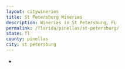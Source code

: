 ```yaml
---
layout: citywineries
title: St Petersburg Wineries
description: Wineries in St Petersburg, FL
permalink: /florida/pinellas/st-petersburg/
state: fl
county: pinellas
city: st petersburg
---
```

-
